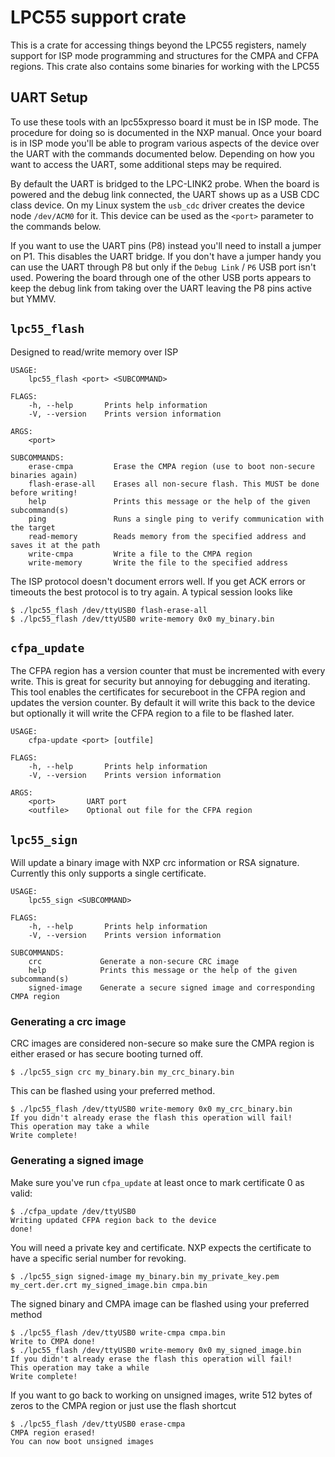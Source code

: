 # LPC55 support crate

This is a crate for accessing things beyond the LPC55 registers, namely support
for ISP mode programming and structures for the CMPA and CFPA regions. This
crate also contains some binaries for working with the LPC55

## UART Setup

To use these tools with an lpc55xpresso board it must be in ISP mode. The
procedure for doing so is documented in the NXP manual. Once your board is in
ISP mode you'll be able to program various aspects of the device over the UART
with the commands documented below. Depending on how you want to access the
UART, some additional steps may be required.

By default the UART is bridged to the LPC-LINK2 probe. When the board is
powered and the debug link connected, the UART shows up as a USB CDC class
device. On my Linux system the `usb_cdc` driver creates the device node
`/dev/ACM0` for it. This device can be used as the `<port>` parameter to the
commands below.

If you want to use the UART pins (P8) instead you'll need to install a jumper
on P1. This disables the UART bridge. If you don't have a jumper handy you can
use the UART through P8 but only if the `Debug Link` / `P6` USB port isn't
used. Powering the board through one of the other USB ports appears to keep the
debug link from taking over the UART leaving the P8 pins active but YMMV.

## `lpc55_flash`

Designed to read/write memory over ISP

```
USAGE:
    lpc55_flash <port> <SUBCOMMAND>

FLAGS:
    -h, --help       Prints help information
    -V, --version    Prints version information

ARGS:
    <port>    

SUBCOMMANDS:
    erase-cmpa         Erase the CMPA region (use to boot non-secure binaries again)
    flash-erase-all    Erases all non-secure flash. This MUST be done before writing!
    help               Prints this message or the help of the given subcommand(s)
    ping               Runs a single ping to verify communication with the target
    read-memory        Reads memory from the specified address and saves it at the path
    write-cmpa         Write a file to the CMPA region
    write-memory       Write the file to the specified address
```

The ISP protocol doesn't document errors well. If you get ACK errors or timeouts
the best protocol is to try again. A typical session looks like

```
$ ./lpc55_flash /dev/ttyUSB0 flash-erase-all
$ ./lpc55_flash /dev/ttyUSB0 write-memory 0x0 my_binary.bin
```

## `cfpa_update`

The CFPA region has a version counter that must be incremented with every write.
This is great for security but annoying for debugging and iterating. This
tool enables the certificates for secureboot in the CFPA region and updates
the version counter. By default it will write this back to the device but
optionally it will write the CFPA region to a file to be flashed later.

```
USAGE:
    cfpa-update <port> [outfile]

FLAGS:
    -h, --help       Prints help information
    -V, --version    Prints version information

ARGS:
    <port>       UART port
    <outfile>    Optional out file for the CFPA region
```

## `lpc55_sign`

Will update a binary image with NXP crc information or RSA signature.
Currently this only supports a single certificate.

```
USAGE:
    lpc55_sign <SUBCOMMAND>

FLAGS:
    -h, --help       Prints help information
    -V, --version    Prints version information

SUBCOMMANDS:
    crc             Generate a non-secure CRC image
    help            Prints this message or the help of the given subcommand(s)
    signed-image    Generate a secure signed image and corresponding CMPA region
```

### Generating a crc image

CRC images are considered non-secure so make sure the CMPA region is either
erased or has secure booting turned off.


```
$ ./lpc55_sign crc my_binary.bin my_crc_binary.bin
```

This can be flashed using your preferred method.

```
$ ./lpc55_flash /dev/ttyUSB0 write-memory 0x0 my_crc_binary.bin
If you didn't already erase the flash this operation will fail!
This operation may take a while
Write complete!
```

### Generating a signed image

Make sure you've run `cfpa_update` at least once to mark certificate 0 as valid:

```
$ ./cfpa_update /dev/ttyUSB0
Writing updated CFPA region back to the device
done!
```

You will need a private key and certificate. NXP expects the certificate
to have a specific serial number for revoking.

```
$ ./lpc55_sign signed-image my_binary.bin my_private_key.pem my_cert.der.crt my_signed_image.bin cmpa.bin
```

The signed binary and CMPA image can be flashed using your preferred method

```
$ ./lpc55_flash /dev/ttyUSB0 write-cmpa cmpa.bin
Write to CMPA done!
$ ./lpc55_flash /dev/ttyUSB0 write-memory 0x0 my_signed_image.bin
If you didn't already erase the flash this operation will fail!
This operation may take a while
Write complete!
```

If you want to go back to working on unsigned images, write 512 bytes of
zeros to the CMPA region or just use the flash shortcut

```
$ ./lpc55_flash /dev/ttyUSB0 erase-cmpa
CMPA region erased!
You can now boot unsigned images
```
